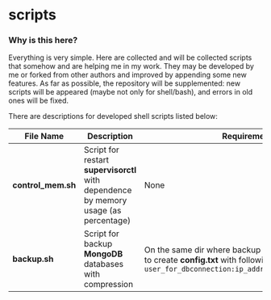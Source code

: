# scripts

### Why is this here? ###

Everything is very simple. Here are collected and will be collected scripts that somehow and are helping me in my work. They may be developed by me or forked from other authors and improved by appending some new features.
As far as possible, the repository will be supplemented: new scripts will be appeared (maybe not only for shell/bash), and errors in old ones will be fixed.


There are descriptions for developed shell scripts listed below:


File Name  | Description                    | Requirements                    | Notes
----------------|--------------------------------------|----------------------|----------------------
**control_mem.sh**       | Script for restart **supervisorctl** with dependence by memory usage (as percentage) | None | You may modify this script by changing the main command `/usr/bin/supervisorctl restart all` on your own command 
**backup.sh**       |  Script for backup **MongoDB** databases with compression | On the same dir where backup script located you need to create **config.txt** with following syntax: `user_for_dbconnection:ip_address:port:database_name` | You may modify this script for another DB

### 

